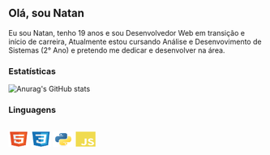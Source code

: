 ## Olá, sou Natan

Eu sou Natan, tenho 19 anos e sou Desenvolvedor Web em transição e início de carreira, Atualmente estou cursando Análise e Desenvovimento de Sistemas (2° Ano) e pretendo me dedicar e desenvolver na área.

### Estatísticas

![Anurag's GitHub stats](https://github-readme-stats.vercel.app/api?username=NatanBg&show_icons=true&theme=radical)

### Linguagens
<div style="display: inline_block"><br>
  <img align="center" alt="Rafa-HTML" height="30" width="40" src="https://raw.githubusercontent.com/devicons/devicon/master/icons/html5/html5-original.svg">
  <img align="center" alt="Rafa-CSS" height="30" width="40" src="https://raw.githubusercontent.com/devicons/devicon/master/icons/css3/css3-original.svg">
  <img align="center" alt="Rafa-Python" height="30" width="40" src="https://raw.githubusercontent.com/devicons/devicon/master/icons/python/python-original.svg">
  <img align="center" alt="Rafa-Js" height="30" width="40" src="https://raw.githubusercontent.com/devicons/devicon/master/icons/javascript/javascript-plain.svg">
</div>
